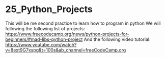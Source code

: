 # 25_Python_Projects
This will be me second practice to learn how to program in python
We will following the following list of projects: https://www.freecodecamp.org/news/python-projects-for-beginners/#mad-libs-python-project
And the following video tutorial: https://www.youtube.com/watch?v=8ext9G7xspg&t=100s&ab_channel=freeCodeCamp.org
